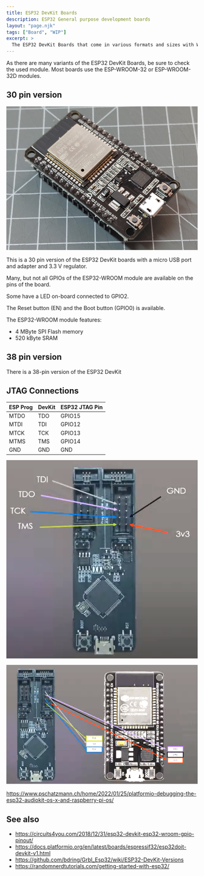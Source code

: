 ```yaml
---
title: ESP32 DevKit Boards
description: ESP32 General purpose development boards
layout: "page.njk"
tags: ["Board", "WIP"]
excerpt: >
  The ESP32 DevKit Boards that come in various formats and sizes with WROOM modules and USB adapter are supported by the HomeDing library.
---
```


As there are many variants of the ESP32 DevKit Boards, be sure to check the used module.
Most boards use the ESP-WROOM-32 or ESP-WROOM-32D modules.


## 30 pin version

![ESP32 DevKit](/boards/esp32/devkit.jpg "w400")

This is a 30 pin version of the ESP32 DevKit boards with a micro USB port and adapter and 3.3 V regulator.

Many, but not all GPIOs of the ESP32-WROOM module are available on the pins of the board.

Some have a LED on-board connected to GPIO2.

The Reset button (EN) and the Boot button (GPIO0) is available.

The ESP32-WROOM module features:

* 4 MByte SPI Flash memory
* 520 kByte SRAM

<!-- See also [ESP-32-WROOM Module] -->


## 38 pin version

There is a 38-pin version of the ESP32 DevKit


<!-- ![ESP32 DevKitC Pin Layout](ESP32-DevKitC.png) -->


## JTAG Connections

| ESP Prog | DevKit | ESP32 JTAG Pin |
| -------- | ------ | -------------- |
| MTDO     | TDO    | GPIO15         |
| MTDI     | TDI    | GPIO12         |
| MTCK     | TCK    | GPIO13         |
| MTMS     | TMS    | GPIO14         |
| GND      | GND    | GND            |


![esp32_devkit_jtag1](esp32_devkit_jtag1.png)

![esp32_devkit_jtag2](esp32_devkit_jtag2.png)

https://www.pschatzmann.ch/home/2022/01/25/platformio-debugging-the-esp32-audiokit-os-x-and-raspberry-pi-os/


## See also

* <https://circuits4you.com/2018/12/31/esp32-devkit-esp32-wroom-gpio-pinout/>
* <https://docs.platformio.org/en/latest/boards/espressif32/esp32doit-devkit-v1.html>
* <https://github.com/bdring/Grbl_Esp32/wiki/ESP32-DevKit-Versions>
* <https://randomnerdtutorials.com/getting-started-with-esp32/>

